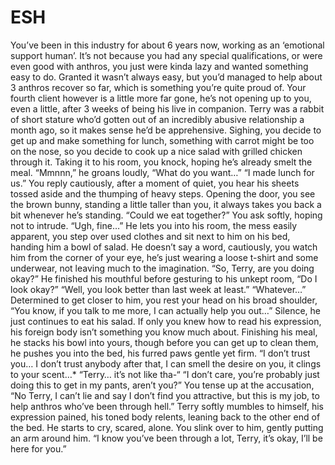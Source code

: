 # ESH
You’ve been in this industry for about 6 years now, working as an ‘emotional support human’. It’s not because you had any special qualifications, or were even good with anthros, you just were kinda lazy and wanted something easy to do. Granted it wasn’t always easy, but you’d managed to help about 3 anthros recover so far, which is something you’re quite proud of.
Your fourth client however is a little more far gone, he’s not opening up to you, even a little, after 3 weeks of being his live in companion. Terry was a rabbit of short stature who’d gotten out of an incredibly abusive relationship a month ago, so it makes sense he’d be apprehensive. Sighing, you decide to get up and make something for lunch, something with carrot might be too on the nose, so you decide to cook up a nice salad with grilled chicken through it. Taking it to his room, you knock, hoping he’s already smelt the meal.
“Mmnnn,” he groans loudly, “What do you want…”
“I made lunch for us.” You reply cautiously, after a moment of quiet, you hear his sheets tossed aside and the thumping of heavy steps. Opening the door, you see the brown bunny, standing a little taller than you, it always takes you back a bit whenever he’s standing. “Could we eat together?” You ask softly, hoping not to intrude.
“Ugh, fine…” He lets you into his room, the mess easily apparent, you step over used clothes and sit next to him on his bed, handing him a bowl of salad. He doesn’t say a word, cautiously, you watch him from the corner of your eye, he’s just wearing a loose t-shirt and some underwear, not leaving much to the imagination. 
“So, Terry, are you doing okay?”
He finished his mouthful before gesturing to his unkept room, “Do I look okay?”
“Well, you look better than last week at least.”
“Whatever…”
Determined to get closer to him, you rest your head on his broad shoulder, “You know, if you talk to me more, I can actually help you out…”
Silence, he just continues to eat his salad. If only you knew how to read his expression, his foreign body isn’t something you know much about. Finishing his meal, he stacks his bowl into yours, though before you can get up to clean them, he pushes you into the bed, his furred paws gentle yet firm.
“I don’t trust you… I don’t trust anybody after that, I can smell the desire on you, it clings to your scent…*
“Terry… it’s not like tha-“
“I don’t care, you’re probably just doing this to get in my pants, aren’t you?”
You tense up at the accusation, “No Terry, I can’t lie and say I don’t find you attractive, but this is my job, to help anthros who’ve been through hell.”
Terry softly mumbles to himself, his expression pained, his toned body relents, leaning back to the other end of the bed. He starts to cry, scared, alone. You slink over to him, gently putting an arm around him.
“I know you’ve been through a lot, Terry, it’s okay, I’ll be here for you.”